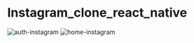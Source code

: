 # Instagram_clone_react_native
![auth-instagram](https://user-images.githubusercontent.com/68663401/128855237-fb60a072-d813-4808-bddb-85d857e02b00.gif)
![home-instagram](https://user-images.githubusercontent.com/68663401/128855241-a49628c2-996e-481d-a2e9-b40992c66fdd.gif)
